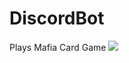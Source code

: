 # DiscordBot
Plays Mafia Card Game
[<img src="https://discord.com/channels/@me/759467826440044585/887374025960087622">](http://google.com.au/)
